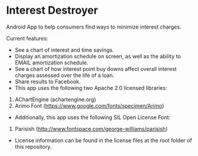 # Interest Destroyer

Android App to help consumers find ways to minimize interest charges.

Current features:
- See a chart of interest and time savings.
- Display an amortization schedule on screen, as well as the ability to EMAIL amortization schedule.
- See a chart of how interest point buy downs affect overall interest charges assessed over the life of a loan.
- Share results to Facebook.
- This app uses the following two Apache 2.0 licensed libraries:
1. AChartEngine (achartengine.org)
2. Arimo Font (https://www.google.com/fonts/specimen/Arimo)
- Additionally, this app uses the following SIL Open License Font: 
1. Parisish (http://www.fontspace.com/george-williams/parisish)
- License information can be found in the license files at the root folder of this repository.
